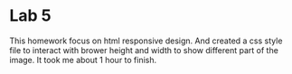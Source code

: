 # Lab 5
This homework focus on html responsive design. And created a css style file to interact with brower height and width to show different part of the image.
It took me about 1 hour to finish.
